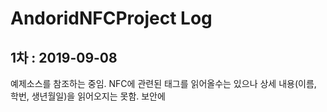 # AndoridNFCProject Log



## 1차 : 2019-09-08
  예제소스를 참조하는 중임. NFC에 관련된 태그를 읽어올수는 있으나 상세 내용(이름, 학번, 생년월일)을 읽어오지는 못함. 보안에 
